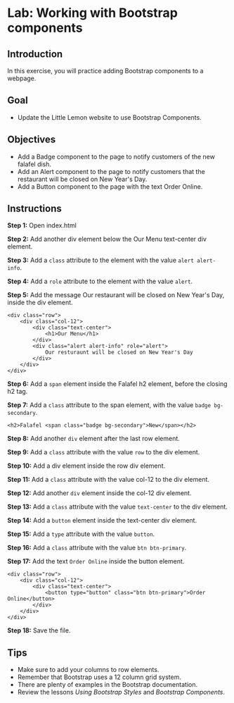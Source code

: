 # Lab: Working with Bootstrap components

## Introduction

In this exercise, you will practice adding Bootstrap components to a webpage.

## Goal

- Update the Little Lemon website to use Bootstrap Components.

## Objectives

- Add a Badge component to the page to notify customers of the new falafel dish.
- Add an Alert component to the page to notify customers that the restaurant will be closed on New Year's Day.
- Add a Button component to the page with the text Order Online.

## Instructions

**Step 1:** Open index.html

**Step 2:** Add another div element below the Our Menu text-center div element.

**Step 3:** Add a `class` attribute to the element with the value `alert alert-info`.

**Step 4:** Add a `role` attribute to the element with the value `alert`.

**Step 5:** Add the message Our restaurant will be closed on New Year's Day, inside the div element.

```
<div class="row">
    <div class="col-12">
        <div class="text-center">
            <h1>Our Menu</h1>
        </div>
        <div class="alert alert-info" role="alert">
            Our resturaunt will be closed on New Year's Day
        </div>
    </div>
</div>
```

**Step 6:** Add a `span` element inside the Falafel h2 element, before the closing h2 tag.

**Step 7:** Add a `class` attribute to the span element, with the value `badge bg-secondary`.

```
<h2>Falafel <span class="badge bg-secondary">New</span></h2>
```

**Step 8:** Add another `div` element after the last row element.

**Step 9:** Add a `class` attribute with the value `row` to the div element.

**Step 10:** Add a div element inside the row div element.

**Step 11:** Add a `class` attribute with the value col-12 to the div element.

**Step 12:** Add another `div` element inside the col-12 div element.

**Step 13:** Add a `class` attribute with the value `text-center` to the div element.

**Step 14:** Add a `button` element inside the text-center div element.

**Step 15:** Add a `type` attribute with the value `button`.

**Step 16:** Add a `class` attribute with the value `btn btn-primary`.

**Step 17:** Add the text `Order Online` inside the button element.

```
<div class="row">
    <div class="col-12">
        <div class="text-center">
            <button type="button" class="btn btn-primary">Order Online</button>
        </div>
    </div>
</div>
```

**Step 18:** Save the file.

## Tips

- Make sure to add your columns to row elements.
- Remember that Bootstrap uses a 12 column grid system.
- There are plenty of examples in the Bootstrap documentation.
- Review the lessons _Using Bootstrap Styles_ and _Bootstrap Components_.
